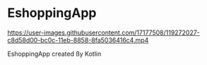 # EshoppingApp

https://user-images.githubusercontent.com/17177508/119272027-c8d58d00-bc0c-11eb-8858-8fa5036416c4.mp4


EshoppingApp created ßy Kotlin
